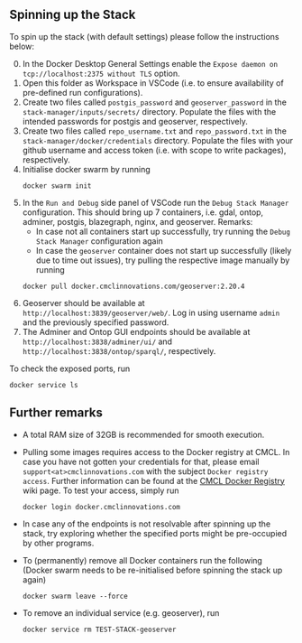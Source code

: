 ## Spinning up the Stack

To spin up the stack (with default settings) please follow the instructions below:

0. In the Docker Desktop General Settings enable the `Expose daemon on tcp://localhost:2375 without TLS` option.
1. Open this folder as Workspace in VSCode (i.e. to ensure availability of pre-defined run configurations).
2. Create two files called `postgis_password` and `geoserver_password` in the `stack-manager/inputs/secrets/` directory. Populate the files with the intended passwords for postgis and geoserver, respectively.
3. Create two files called `repo_username.txt` and `repo_password.txt` in the `stack-manager/docker/credentials` directory. Populate the files with your github username and access token (i.e. with scope to write packages), respectively.
4. Initialise docker swarm by running
    ```
    docker swarm init
    ``` 
5. In the `Run and Debug` side panel of VSCode run the `Debug Stack Manager` configuration. This should bring up 7 containers, i.e. gdal, ontop, adminer, postgis, blazegraph, nginx, and geoserver.
Remarks:
   * In case not all containers start up successfully, try running the `Debug Stack Manager` configuration again
   * In case the `geoserver` container does not start up successfully (likely due to time out issues), try pulling the respective image manually by running 
    ```
   docker pull docker.cmclinnovations.com/geoserver:2.20.4
   ```
6. Geoserver should be available at `http://localhost:3839/geoserver/web/`. Log in using username `admin` and the previously specified password.
7. The Adminer and Ontop GUI endpoints should be available at `http://localhost:3838/adminer/ui/` and `http://localhost:3838/ontop/sparql/`, respectively. 

To check the exposed ports, run
```
docker service ls
```

## Further remarks

* A total RAM size of 32GB is recommended for smooth execution.

* Pulling some images requires access to the Docker registry at CMCL. In case you have not gotten your credentials for that, please email `support<at>cmclinnovations.com` with the subject `Docker registry access`. Further information can be found at the [CMCL Docker Registry] wiki page. To test your access, simply run 
    ```
    docker login docker.cmclinnovations.com
    ```

* In case any of the endpoints is not resolvable after spinning up the stack, try exploring whether the specified ports might be pre-occupied by other programs.

* To (permanently) remove all Docker containers run the following (Docker swarm needs to be re-initialised before spinning the stack up again)
    ```
    docker swarm leave --force
    ```

* To remove an individual service (e.g. geoserver), run
    ```
    docker service rm TEST-STACK-geoserver
    ```

<!-- Links -->
[CMCL Docker Registry]: https://github.com/cambridge-cares/TheWorldAvatar/wiki/Docker%3A-Image-registry